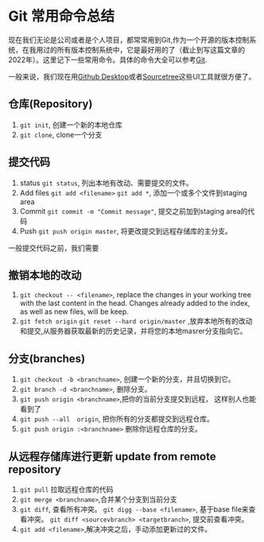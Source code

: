 # Git 常用命令总结
现在我们无论是公司或者是个人项目，都常常用到Git,作为一个开源的版本控制系统，在我用过的所有版本控制系统中，它是最好用的了（截止到写这篇文章的2022年）。这里记下一些常用命令。具体的命令大全可以参考[Git](http://git-scm.com/docs/git).

一般来说，我们现在用[Github Desktop](https://desktop.github.com/)或者[Sourcetree](https://www.sourcetreeapp.com/)这些UI工具就很方便了。

## 仓库(Repository)
1. `git init`, 创建一个新的本地仓库
2. `git clone`, clone一个分支

## 提交代码
1. status 
    `git status`, 列出本地有改动、需要提交的文件。
2. Add files
    `git add <filename>`
    `git add *`, 添加一个或多个文件到staging area
3. Commit 
    `git commit -m "Commit message"`, 提交之前加到staging area的代码
4. Push
    `git push origin master`, 将更改提交到远程存储库的主分支。

一般提交代码之前，我们需要

## 撤销本地的改动
1. `git checkout -- <filename>`, replace the changes in your working tree with the last content in the head. Changes already added to the index, as well as new files, will be keep.
2. `git fetch origin`
   `git reset --hard origin/master` ,放弃本地所有的改动和提交,从服务器获取最新的历史记录，并将您的本地masrer分支指向它。


## 分支(branches)
1. `git checkout -b <branchname>`, 创建一个新的分支，并且切换到它。
2. `git branch -d <branchname>`, 删除分支。
3. `git push origin <branchname>`,把你的当前分支提交到远程， 这样别人也能看到了
4. `git push --all  origin`, 把你所有的分支都提交到远程仓库。
5. `git push origin :<branchname>` 删除你远程仓库的分支。

## 从远程存储库进行更新 update from remote repository
1. `git pull` 拉取远程仓库的代码
2. `git merge <branchname>`,合并某个分支到当前分支
3. `git diff`, 查看所有冲突。
   `git digg --base <filename>`, 基于base file来查看冲突。
   `git diff <sourcevbranch> <targetbranch>`, 提交前查看冲突。
4. `git add <filename>`,解决冲突之后，手动添加更新过的文件。


